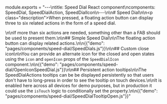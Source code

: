 module.exports = "---\ntitle: Speed Dial React component\ncomponents: SpeedDial, SpeedDialAction, SpeedDialIcon\n---\n\n# Speed Dial\n\n<p class=\"description\">When pressed, a floating action button can display three to six related actions in the form of a speed dial.</p>\n\nIf more than six actions are needed, something other than a FAB should be used to present them.\n\n## Simple Speed Dial\n\nThe floating action button can display related actions.\n\n{{\"demo\": \"pages/components/speed-dial/SpeedDials.js\"}}\n\n## Custom close icon\n\nYou can provide an alternate icon for the closed and open states using the `icon` and `openIcon` props of the `SpeedDialIcon` component.\n\n{{\"demo\": \"pages/components/speed-dial/OpenIconSpeedDial.js\"}}\n\n## Persistent action tooltips\n\nThe SpeedDialActions tooltips can be be displayed persistently so that users don't have to long-press in order to see the tooltip on touch devices.\n\nIt is enabled here across all devices for demo purposes, but in production it could use the `isTouch` logic to conditionally set the property.\n\n{{\"demo\": \"pages/components/speed-dial/SpeedDialTooltipOpen.js\"}}"